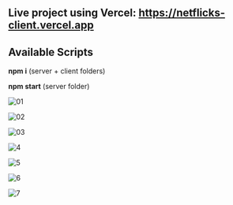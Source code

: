 ## Live project using Vercel: https://netflicks-client.vercel.app

## Available Scripts

**npm i** (server + client folders)

**npm start** (server folder)

![01](https://github.com/BiranV/NetFlicks/assets/59264488/68a780b5-4a5e-42c6-80a3-1958f209c677)

![02](https://github.com/BiranV/NetFlicks/assets/59264488/bc395d16-ad9d-4205-85fc-27ab910de5fe)

![03](https://github.com/BiranV/NetFlicks/assets/59264488/47d3e1a0-5d8a-4cb1-bbe8-41c10d75e65a)

![4](https://github.com/BiranV/NetFlicks/assets/59264488/3ca46ba3-1654-4d54-99b6-a9f469c19084)

![5](https://github.com/BiranV/NetFlicks/assets/59264488/f08056df-2112-401e-a932-f6dfe4ea07a9)

![6](https://github.com/BiranV/NetFlicks/assets/59264488/1a9437af-5237-48cc-b2af-f7abcd9eef46)

![7](https://github.com/BiranV/NetFlicks/assets/59264488/b0fd67f2-dab2-4cdf-abff-1088c6588e12)
